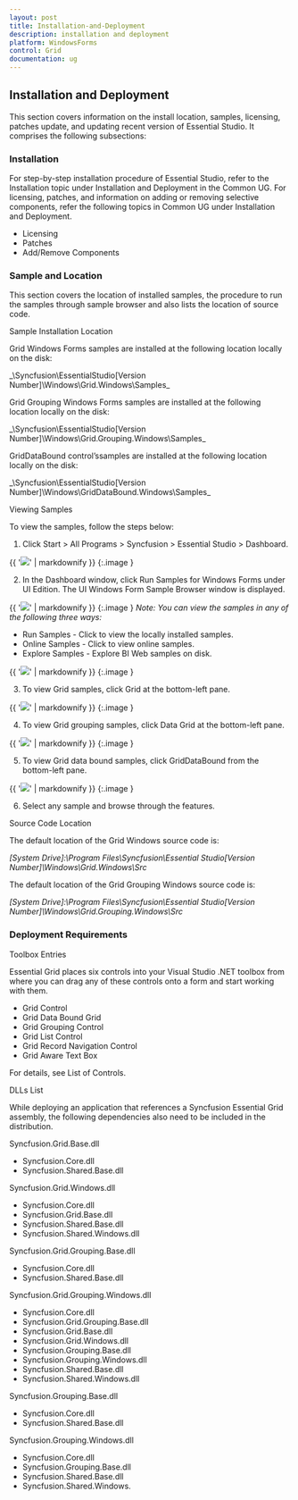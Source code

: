 ```yaml
---
layout: post
title: Installation-and-Deployment
description: installation and deployment
platform: WindowsForms
control: Grid
documentation: ug
---
```


## Installation and Deployment

This section covers information on the install location, samples, licensing, patches update, and updating recent version of Essential Studio. It comprises the following subsections:

### Installation

For step-by-step installation procedure of Essential Studio, refer to the Installation topic under Installation and Deployment in the Common UG. For licensing, patches, and information on adding or removing selective components, refer the following topics in Common UG under Installation and Deployment.

* Licensing
* Patches
* Add/Remove Components
### Sample and Location


This section covers the location of installed samples, the procedure to run the samples through sample browser and also lists the location of source code.



Sample Installation Location

Grid Windows Forms samples are installed at the following location locally on the disk:

_<Install Location>\Syncfusion\EssentialStudio\[Version Number]\Windows\Grid.Windows\Samples\_

Grid Grouping Windows Forms samples are installed at the following location locally on the disk:

_<Install Location>\Syncfusion\EssentialStudio\[Version Number]\Windows\Grid.Grouping.Windows\Samples\_

GridDataBound control’ssamples are installed at the following location locally on the disk:

_<Install Location>\Syncfusion\EssentialStudio\[Version Number]\Windows\GridDataBound.Windows\Samples\_

Viewing Samples

To view the samples, follow the steps below:

1. Click Start > All Programs > Syncfusion > Essential Studio <version number> > Dashboard.

{{ '![](Installation-and-Deployment_images/Installation-and-Deployment_img1.png)' | markdownify }}
{:.image }


2. In the Dashboard window, click Run Samples for Windows Forms under UI Edition. The UI Windows Form Sample Browser window is displayed.
> 
{{ '![](Installation-and-Deployment_images/Installation-and-Deployment_img2.jpeg)' | markdownify }}
{:.image }
_Note: You can view the samples in any of the following three ways:_

* Run Samples - Click to view the locally installed samples.
* Online Samples - Click to view online samples.
* Explore Samples - Explore BI Web samples on disk.

{{ '![](Installation-and-Deployment_images/Installation-and-Deployment_img3.png)' | markdownify }}
{:.image }




3. To view Grid samples, click Grid at the bottom-left pane.

{{ '![](Installation-and-Deployment_images/Installation-and-Deployment_img4.png)' | markdownify }}
{:.image }


4. To view Grid grouping samples, click Data Grid at the bottom-left pane.

{{ '![](Installation-and-Deployment_images/Installation-and-Deployment_img5.png)' | markdownify }}
{:.image }


5. To view Grid data bound samples, click GridDataBound from the bottom-left pane.

{{ '![](Installation-and-Deployment_images/Installation-and-Deployment_img6.png)' | markdownify }}
{:.image }


6. Select any sample and browse through the features.

Source Code Location

The default location of the Grid Windows source code is:

_[System Drive]:\Program Files\Syncfusion\Essential Studio\[Version Number]\Windows\Grid.Windows\Src_



The default location of the Grid Grouping Windows source code is:

_[System Drive]:\Program Files\Syncfusion\Essential Studio\[Version Number]\Windows\Grid.Grouping.Windows\Src_

### Deployment Requirements

Toolbox Entries

Essential Grid places six controls into your Visual Studio .NET toolbox from where you can drag any of these controls onto a form and start working with them.

* Grid Control
* Grid Data Bound Grid
* Grid Grouping Control
* Grid List Control
* Grid Record Navigation Control
* Grid Aware Text Box



For details, see List of Controls.

DLLs List

While deploying an application that references a Syncfusion Essential Grid assembly, the following dependencies also need to be included in the distribution.

Syncfusion.Grid.Base.dll

* Syncfusion.Core.dll
* Syncfusion.Shared.Base.dll

Syncfusion.Grid.Windows.dll

* Syncfusion.Core.dll
* Syncfusion.Grid.Base.dll
* Syncfusion.Shared.Base.dll
* Syncfusion.Shared.Windows.dll

Syncfusion.Grid.Grouping.Base.dll

* Syncfusion.Core.dll
* Syncfusion.Shared.Base.dll

Syncfusion.Grid.Grouping.Windows.dll

* Syncfusion.Core.dll
* Syncfusion.Grid.Grouping.Base.dll
* Syncfusion.Grid.Base.dll
* Syncfusion.Grid.Windows.dll
* Syncfusion.Grouping.Base.dll
* Syncfusion.Grouping.Windows.dll
* Syncfusion.Shared.Base.dll
* Syncfusion.Shared.Windows.dll

Syncfusion.Grouping.Base.dll

* Syncfusion.Core.dll
* Syncfusion.Shared.Base.dll

Syncfusion.Grouping.Windows.dll

* Syncfusion.Core.dll
* Syncfusion.Grouping.Base.dll
* Syncfusion.Shared.Base.dll
* Syncfusion.Shared.Windows.
